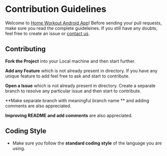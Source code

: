 # Contribution Guidelines

Welcome to [Home Workout Android App](https://github.com/Roshan13046/Home_Workout_Kotlin_Android_App)! Before sending your pull requests, make sure you read the complete guideleines. If you still have any doubts, feel free to create an issue or [contact us](https://github.com/Roshan13046).

## Contributing

**Fork the Project** into your Local machine and then start further.

**Add any Feature** which is not already present in directory. If you have any unique feature to add feel free to ask and start to contribute.

**Open a Issue** which is not already present in directory. Create a separate branch to resolve any particular issue and then start to contribute.

**Make separate branch with meaningful branch name ** and adding comments are also appreciated.

**Improving README and add comments** are also appreciated.

## Coding Style

- Make sure you follow the **standard coding style** of the language you are using.
